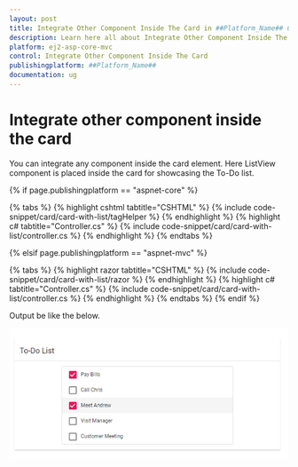 ```yaml
---
layout: post
title: Integrate Other Component Inside The Card in ##Platform_Name## Card Component
description: Learn here all about Integrate Other Component Inside The Card in Syncfusion ##Platform_Name## Card component and more.
platform: ej2-asp-core-mvc
control: Integrate Other Component Inside The Card
publishingplatform: ##Platform_Name##
documentation: ug
---
```



# Integrate other component inside the card

You can integrate any component inside the card element. Here ListView component is placed inside the card for showcasing the To-Do list.

{% if page.publishingplatform == "aspnet-core" %}

{% tabs %}
{% highlight cshtml tabtitle="CSHTML" %}
{% include code-snippet/card/card-with-list/tagHelper %}
{% endhighlight %}
{% highlight c# tabtitle="Controller.cs" %}
{% include code-snippet/card/card-with-list/controller.cs %}
{% endhighlight %}
{% endtabs %}

{% elsif page.publishingplatform == "aspnet-mvc" %}

{% tabs %}
{% highlight razor tabtitle="CSHTML" %}
{% include code-snippet/card/card-with-list/razor %}
{% endhighlight %}
{% highlight c# tabtitle="Controller.cs" %}
{% include code-snippet/card/card-with-list/controller.cs %}
{% endhighlight %}
{% endtabs %}
{% endif %}



Output be like the below.

![Alt text](./../images/card-other.PNG)